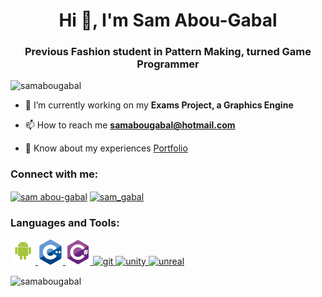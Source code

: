 <h1 align="center">Hi 👋, I'm Sam Abou-Gabal</h1>
<h3 align="center">Previous Fashion student in Pattern Making, turned Game Programmer</h3>

<p align="left"> <img src="https://komarev.com/ghpvc/?username=samabougabal&label=Profile%20views&color=0e75b6&style=flat" alt="samabougabal" /> </p>

- 🌱 I’m currently working on my **Exams Project, a Graphics Engine**

- 📫 How to reach me **samabougabal@hotmail.com**

- 📄 Know about my experiences [Portfolio](https://www.samabougabalportfolio.com)

<h3 align="left">Connect with me:</h3>
<p align="left">
<a href="https://linkedin.com/in/sam abou-gabal" target="blank"><img align="center" src="https://raw.githubusercontent.com/rahuldkjain/github-profile-readme-generator/master/src/images/icons/Social/linked-in-alt.svg" alt="sam abou-gabal" height="30" width="40" /></a>
<a href="https://instagram.com/sam_gabal" target="blank"><img align="center" src="https://raw.githubusercontent.com/rahuldkjain/github-profile-readme-generator/master/src/images/icons/Social/instagram.svg" alt="sam_gabal" height="30" width="40" /></a>
</p>

<h3 align="left">Languages and Tools:</h3>
<p align="left"> <a href="https://developer.android.com" target="_blank" rel="noreferrer"> <img src="https://raw.githubusercontent.com/devicons/devicon/master/icons/android/android-original-wordmark.svg" alt="android" width="40" height="40"/> </a> <a href="https://www.w3schools.com/cpp/" target="_blank" rel="noreferrer"> <img src="https://raw.githubusercontent.com/devicons/devicon/master/icons/cplusplus/cplusplus-original.svg" alt="cplusplus" width="40" height="40"/> </a> <a href="https://www.w3schools.com/cs/" target="_blank" rel="noreferrer"> <img src="https://raw.githubusercontent.com/devicons/devicon/master/icons/csharp/csharp-original.svg" alt="csharp" width="40" height="40"/> </a> <a href="https://git-scm.com/" target="_blank" rel="noreferrer"> <img src="https://www.vectorlogo.zone/logos/git-scm/git-scm-icon.svg" alt="git" width="40" height="40"/> </a> <a href="https://unity.com/" target="_blank" rel="noreferrer"> <img src="https://www.vectorlogo.zone/logos/unity3d/unity3d-icon.svg" alt="unity" width="40" height="40"/> </a> <a href="https://unrealengine.com/" target="_blank" rel="noreferrer"> <img src="https://raw.githubusercontent.com/kenangundogan/fontisto/036b7eca71aab1bef8e6a0518f7329f13ed62f6b/icons/svg/brand/unreal-engine.svg" alt="unreal" width="40" height="40"/> </a> </p>

<p><img align="center" src="https://github-readme-stats.vercel.app/api/top-langs?username=samabougabal&show_icons=true&locale=en&layout=compact" alt="samabougabal" /></p>

